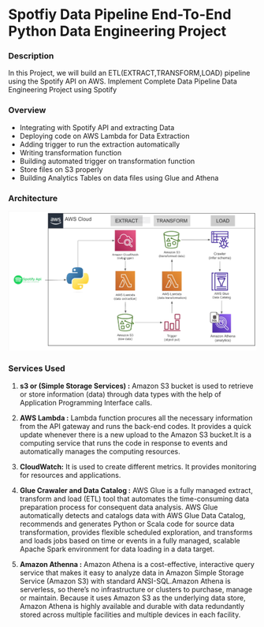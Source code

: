 # Spotfiy Data Pipeline End-To-End Python Data Engineering Project

### Description
In this Project, we will build an ETL(EXTRACT,TRANSFORM,LOAD) pipeline using the Spotify API on AWS.
Implement Complete Data Pipeline Data Engineering Project using Spotify

### Overview
* Integrating with Spotify API and extracting Data
* Deploying code on AWS Lambda for Data Extraction
* Adding trigger to run the extraction automatically
* Writing transformation function
* Building automated trigger on transformation function
* Store files on S3 properly
* Building Analytics Tables on data files using Glue and Athena

### Architecture

![Architecture Diagram](https://github.com/kanishq7/spotify_etl_pipeline-project/blob/main/spotify.png)


### Services Used
1) **s3 or (Simple Storage Services) :** Amazon S3 bucket is used to retrieve or store information (data) through data types with the help of Application Programming Interface calls.

2) **AWS Lambda :** Lambda function procures all the necessary information from the API gateway and runs the back-end codes. It provides a quick update whenever there is a new upload to the Amazon S3 bucket.It is a computing service that runs the code in response to events and automatically manages the computing resources.

3) **CloudWatch:** It is used to create different metrics. It provides monitoring for resources and applications.

4) **Glue Crawaler and Data Catalog :** AWS Glue is a fully managed extract, transform and load (ETL) tool that automates the time-consuming data preparation process for consequent data analysis.
 AWS Glue automatically detects and catalogs data with AWS Glue Data Catalog, recommends and generates Python or Scala code for source data transformation, provides flexible scheduled exploration, and transforms and loads jobs based on time or events in a fully managed, scalable Apache Spark environment for data loading in a data target. 

5) **Amazon Athenna :** Amazon Athena is a cost-effective, interactive query service that makes it easy to analyze data in Amazon Simple Storage Service (Amazon S3) with standard ANSI-SQL.Amazon Athena is serverless, so there’s no infrastructure or clusters to purchase, manage or maintain. Because it uses Amazon S3 as the underlying data store, Amazon Athena is highly available and durable with data redundantly stored across multiple facilities and multiple devices in each facility.

